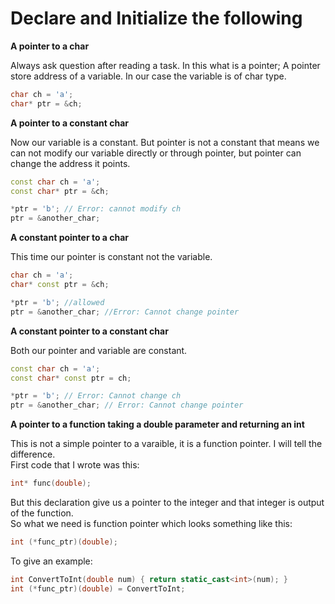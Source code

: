 # Declare and Initialize the following

**A pointer to a char**

Always ask question after reading a task. In this what is a pointer; A pointer store address of a variable. In our case the variable is of char type.

```cpp
char ch = 'a';
char* ptr = &ch;
```

**A pointer to a constant char**

Now our variable is a constant. But pointer is not a constant that means we can not modify our variable directly or through pointer, but pointer can change the address it points.

```cpp
const char ch = 'a';
const char* ptr = &ch;

*ptr = 'b'; // Error: cannot modify ch
ptr = &another_char;
```

**A constant pointer to a char**

This time our pointer is constant not the variable.

```cpp
char ch = 'a';
char* const ptr = &ch;

*ptr = 'b'; //allowed
ptr = &another_char; //Error: Cannot change pointer
```

**A constant pointer to a constant char**

Both our pointer and variable are constant.

```cpp
const char ch = 'a';
const char* const ptr = ch;

*ptr = 'b'; // Error: Cannot change ch
ptr = &another_char; // Error: Cannot change pointer
```

**A pointer to a function taking a double parameter and returning an int**

This is not a simple pointer to a varaible, it is a function pointer. I will tell the difference.<br>
First code that I wrote was this:

```cpp
int* func(double);
```

But this declaration give us a pointer to the integer and that integer is output of the function.<br>
So what we need is function pointer which looks something like this:

```cpp
int (*func_ptr)(double);
```

To give an example:

```cpp
int ConvertToInt(double num) { return static_cast<int>(num); }
int (*func_ptr)(double) = ConvertToInt;
```
